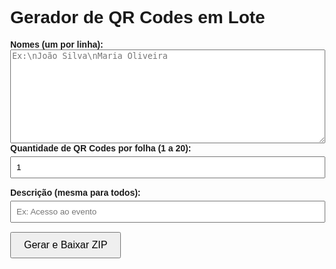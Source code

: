 <!DOCTYPE html>
<html lang="pt-br">
<head>
  <meta charset="UTF-8">
  <title>Gerador de QR Codes em Lote</title>
  <style>
    body { font-family: Arial, sans-serif; margin: 40px; }
    textarea { width: 100%; height: 150px; }
    input[type=number], input[type=text] { width: 100%; padding: 8px; margin: 5px 0 15px 0; }
    input[type=submit] { padding: 10px 20px; font-size: 16px; }
    label { font-weight: bold; }
  </style>
</head>
<body>
  <h1>Gerador de QR Codes em Lote</h1>
  <form action="/generate" method="post">
    <div>
      <label for="names">Nomes (um por linha):</label><br>
      <textarea id="names" name="names" placeholder="Ex:\nJoão Silva\nMaria Oliveira"></textarea>
    </div>
    <div>
      <label for="quantity">Quantidade de QR Codes por folha (1 a 20):</label><br>
      <input type="number" id="quantity" name="quantity" min="1" max="20" value="1" required>
    </div>
    <div>
      <label for="description">Descrição (mesma para todos):</label><br>
      <input type="text" id="description" name="description" placeholder="Ex: Acesso ao evento" required>
    </div>
    <input type="submit" value="Gerar e Baixar ZIP">
  </form>
</body>
</html>
